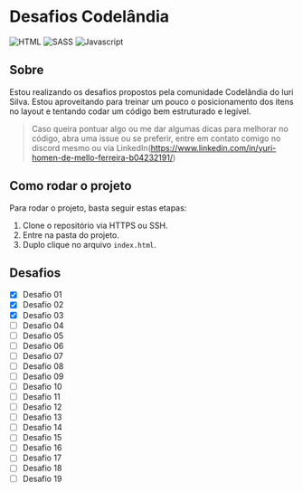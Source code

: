# Desafios Codelândia

![HTML](https://img.shields.io/badge/HTML5-E34F26?style=for-the-badge&logo=html5&logoColor=white)
![SASS](https://img.shields.io/badge/Sass-CC6699?style=for-the-badge&logo=sass&logoColor=white)
![Javascript](https://img.shields.io/badge/JavaScript-323330?style=for-the-badge&logo=javascript&logoColor=F7DF1E)

## Sobre

Estou realizando os desafios propostos pela comunidade Codelândia do Iuri Silva. Estou aproveitando para treinar um pouco o posicionamento dos itens no layout e tentando codar um código bem estruturado e legível.

> Caso queira pontuar algo ou me dar algumas dicas para melhorar no código, abra uma issue ou se preferir, entre em contato comigo no discord mesmo ou via LinkedIn(https://www.linkedin.com/in/yuri-homen-de-mello-ferreira-b04232191/)

## Como rodar o projeto

Para rodar o projeto, basta seguir estas etapas:

1. Clone o repositório via HTTPS ou SSH.
2. Entre na pasta do projeto.
3. Duplo clique no arquivo `index.html`.

## Desafios

- [x] Desafio 01
- [x] Desafio 02
- [x] Desafio 03
- [ ] Desafio 04
- [ ] Desafio 05
- [ ] Desafio 06
- [ ] Desafio 07
- [ ] Desafio 08
- [ ] Desafio 09
- [ ] Desafio 10
- [ ] Desafio 11
- [ ] Desafio 12
- [ ] Desafio 13
- [ ] Desafio 14
- [ ] Desafio 15
- [ ] Desafio 16
- [ ] Desafio 17
- [ ] Desafio 18
- [ ] Desafio 19